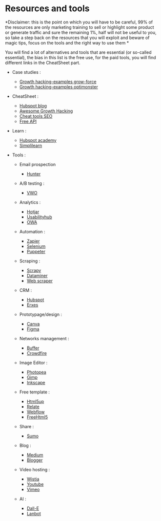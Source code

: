 # Resources and tools

*Disclaimer: this is the point on which you will have to be careful, 99% of the resources are only marketing training to sell or highlight some product or generate traffic and sure the remaining 1%, half will not be useful to you, so take a step back on the resources that you will exploit and beware of magic tips, focus on the tools and the right way to use them *

You will find a lot of alternatives and tools that are essential (or so-called essential), the bias in this list is the free use, for the paid tools, you will find different links in the CheatSheet part.

* Case studies :
    - [Growth hacking-examples grow-force](https://www.grow-force.com/growth-hacking-examples/)
    - [Growth hacking-examples optimonster](https://optinmonster.com/growth-hacking-examples/)

* CheatSheet :
    - [Hubspot blog](https://blog.hubspot.com/sales/growth-hacking-websites)
    - [Awesome Growth Hacking](https://github.com/bekatom/awesome-growth-hacking)
    - [Cheat tools SEO](https://backlinko.com/seo-tools)
    - [Free API](https://blog.hubspot.com/website/free-open-apis)

* Learn :
    - [Hubspot academy](https://academy.hubspot.com/courses?library=true&page=1#certsOnly=false;)
    - [Simplilearn](https://www.simplilearn.com/skillup-free-online-courses)

* Tools :
    - Email prospection
        - [Hunter](https://hunter.io/)

    - A/B testing :
        - [VWO](https://vwo.com/)

    - Analytics :
        - [Hotjar](https://www.hotjar.com/)
        - [Usabilityhub](https://usabilityhub.com/)
        - [OWA](https://www.openwebanalytics.com/)

    - Automation :
        - [Zapier](https://zapier.com/)
        - [Selenium](https://github.com/SeleniumHQ/selenium)
        - [Puppeter](https://github.com/puppeteer/puppeteer)

    - Scraping :
        - [Scrapy](https://scrapy.org/)
        - [Dataminer](https://dataminer.io/)
        - [Web scraper](https://webscraper.io/)
    - CRM :
        - [Hubspot](https://www.hubspot.com/)
        - [Erxes](https://github.com/erxes/erxes)

    - Prototypage/design :
        - [Canva](https://www.canva.com/fr_fr/)
        - [Figma](https://www.figma.com/)

    - Networks management :
        - [Buffer](https://buffer.com/)
        - [Crowdfire](https://www.crowdfireapp.com/)

    - Image Editor :
        - [Photopea](https://www.photopea.com/)
        - [Gimp](https://www.gimp.org/)
        - [Inkscape](https://inkscape.org/)

    - Free template :
        - [Html5up](https://html5up.net/)
        - [Relate](https://relate.app)
        - [Webflow](https://webflow.com/free-html5-templates?utm_source=google&utm_medium=search&utm_campaign=Google-Search-Dynamic-Search-Ads-Global-BBSS&utm_term=dsa-1729073416468___617245336993___ss_paid-bb&gclid=Cj0KCQiAj4ecBhD3ARIsAM4Q_jGRbFthz5BUNQNq0Mn0aWjk5DelXn2_hygZ1SRfLXSgLM-N-zBLbt4aAqy-EALw_wcB)
        - [FreeHtml5](https://freehtml5.co/)
    - Share :
        - [Sumo](https://sumo.com/app/share)

    - Blog :
        - [Medium](https://medium.com/)
        - [Blogger](https://www.blogger.com/about/?bpli=1)

    - Video hosting :
        - [Wistia](https://wistia.com/)
        - [Youtube](https://www.youtube.com/)
        - [Vimeo](https://vimeo.com/)

    - AI :
        - [Dall-E](https://openai.com/dall-e-2/)
        - [Lanbot](https://landbot.io/pricing)
